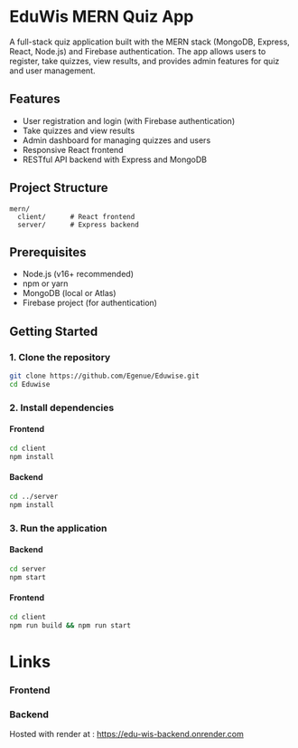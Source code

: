 # EduWis MERN Quiz App

A full-stack quiz application built with the MERN stack (MongoDB, Express, React, Node.js) and Firebase authentication. The app allows users to register, take quizzes, view results, and provides admin features for quiz and user management.

## Features

- User registration and login (with Firebase authentication)
- Take quizzes and view results
- Admin dashboard for managing quizzes and users
- Responsive React frontend
- RESTful API backend with Express and MongoDB

## Project Structure

```
mern/
  client/      # React frontend
  server/      # Express backend
```

## Prerequisites

- Node.js (v16+ recommended)
- npm or yarn
- MongoDB (local or Atlas)
- Firebase project (for authentication)

## Getting Started

### 1. Clone the repository

```bash
git clone https://github.com/Egenue/Eduwise.git
cd Eduwise
```

### 2. Install dependencies

#### Frontend

```bash
cd client
npm install
```

#### Backend

```bash
cd ../server
npm install
```

### 3. Run the application

#### Backend

```bash
cd server
npm start
```

#### Frontend

```bash
cd client
npm run build && npm run start
```

# Links
### Frontend


### Backend
Hosted with render at : https://edu-wis-backend.onrender.com
